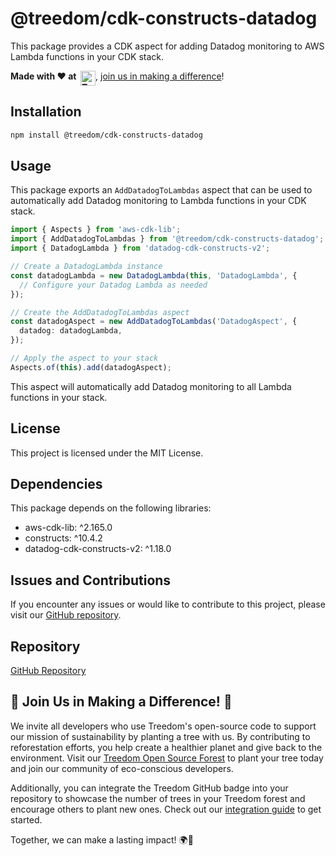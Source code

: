 # @treedom/cdk-constructs-datadog

This package provides a CDK aspect for adding Datadog monitoring to AWS Lambda functions in your CDK stack.

__Made with ❤️ at&nbsp;&nbsp;[<img src="https://assets.treedom.net/image/upload/manual_uploads/treedom-logo-contrib_gjrzt6.png" height="24" alt="Treedom" border="0" align="top" />](#-join-us-in-making-a-difference-)__, [join us in making a difference](#-join-us-in-making-a-difference-)!

## Installation

```bash
npm install @treedom/cdk-constructs-datadog
```

## Usage

This package exports an `AddDatadogToLambdas` aspect that can be used to automatically add Datadog monitoring to Lambda functions in your CDK stack.

```typescript
import { Aspects } from 'aws-cdk-lib';
import { AddDatadogToLambdas } from '@treedom/cdk-constructs-datadog';
import { DatadogLambda } from 'datadog-cdk-constructs-v2';

// Create a DatadogLambda instance
const datadogLambda = new DatadogLambda(this, 'DatadogLambda', {
  // Configure your Datadog Lambda as needed
});

// Create the AddDatadogToLambdas aspect
const datadogAspect = new AddDatadogToLambdas('DatadogAspect', {
  datadog: datadogLambda,
});

// Apply the aspect to your stack
Aspects.of(this).add(datadogAspect);
```

This aspect will automatically add Datadog monitoring to all Lambda functions in your stack.

## License

This project is licensed under the MIT License.

## Dependencies

This package depends on the following libraries:

- aws-cdk-lib: ^2.165.0
- constructs: ^10.4.2
- datadog-cdk-constructs-v2: ^1.18.0

## Issues and Contributions

If you encounter any issues or would like to contribute to this project, please visit our [GitHub repository](https://github.com/treedomtrees/cdk-constructs/issues).

## Repository

[GitHub Repository](https://github.com/treedomtrees/cdk-constructs)

## 🌳 Join Us in Making a Difference! 🌳

We invite all developers who use Treedom's open-source code to support our mission of sustainability by planting a tree with us. By contributing to reforestation efforts, you help create a healthier planet and give back to the environment. Visit our [Treedom Open Source Forest](https://www.treedom.net/en/organization/treedom/event/treedom-open-source) to plant your tree today and join our community of eco-conscious developers.

Additionally, you can integrate the Treedom GitHub badge into your repository to showcase the number of trees in your Treedom forest and encourage others to plant new ones. Check out our [integration guide](https://github.com/treedomtrees/.github/blob/main/TREEDOM_BADGE.md) to get started.

Together, we can make a lasting impact! 🌍💚